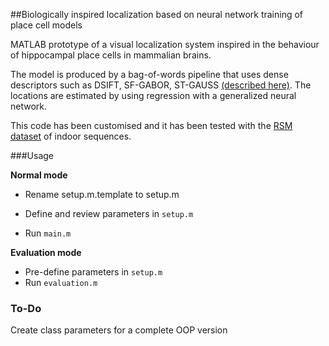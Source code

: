 
##Biologically inspired localization based on neural network training of place cell models

MATLAB prototype of a visual localization system inspired in the behaviour of hippocampal place cells in mammalian brains.

The model is produced by a bag-of-words pipeline that uses dense descriptors such as DSIFT, SF-GABOR, ST-GAUSS [(described here)](https://github.com/jmrr/visual_path_visualization). The locations are estimated by using regression with a generalized neural network.

This code has been customised and it has been tested with the [RSM dataset](http://rsm.bicv.org) of indoor sequences.

###Usage

**Normal mode**

* Rename setup.m.template to setup.m

* Define and review parameters in `setup.m`

* Run `main.m`

**Evaluation mode**

* Pre-define parameters in `setup.m`
* Run `evaluation.m`


### To-Do
Create class parameters for a complete OOP version
